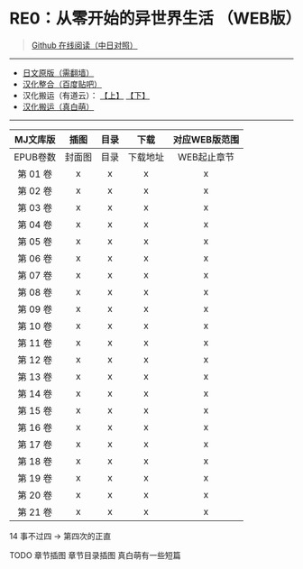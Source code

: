 # RE0：从零开始的异世界生活 （WEB版）

> [Github 在线阅读（中日对照）](https://lyy289065406.github.io/re0-web)

------

- [日文原版（需翻墙）](http://ncode.syosetu.com/n2267be/)
- [汉化整合（百度贴吧）](https://tieba.baidu.com/p/4974060711?red_tag=0820409600)
- 汉化搬运（有道云）： [【上】](https://note.youdao.com/ynoteshare1/index.html?id=8a308a38db5ff96ec6e69d5807a917ba) [【下】](https://note.youdao.com/ynoteshare1/index.html?id=c79c8f8e467ac554d292d62a43dc8bf6&type=note#/&sfc=qqfriend)
- [汉化搬运（真白萌）](https://masiro.moe/forum.php?mod=forumdisplay&fid=251)

------

| MJ文库版 | 插图 |  目录 |  下载 | 对应WEB版范围 |
|:-----:|:-----:|:-----:|:-----:|:-----:|
| EPUB卷数 | 封面图 | 目录 | 下载地址 | WEB起止章节 |
| 第 01 卷 | x | x | x | x |
| 第 02 卷 | x | x | x | x |
| 第 03 卷 | x | x | x | x |
| 第 04 卷 | x | x | x | x |
| 第 05 卷 | x | x | x | x |
| 第 06 卷 | x | x | x | x |
| 第 07 卷 | x | x | x | x |
| 第 08 卷 | x | x | x | x |
| 第 09 卷 | x | x | x | x |
| 第 10 卷 | x | x | x | x |
| 第 11 卷 | x | x | x | x |
| 第 12 卷 | x | x | x | x |
| 第 13 卷 | x | x | x | x |
| 第 14 卷 | x | x | x | x |
| 第 15 卷 | x | x | x | x |
| 第 16 卷 | x | x | x | x |
| 第 17 卷 | x | x | x | x |
| 第 18 卷 | x | x | x | x |
| 第 19 卷 | x | x | x | x |
| 第 20 卷 | x | x | x | x |
| 第 21 卷 | x | x | x | x |

14 事不过四 -> 第四次的正直

TODO 章节插图 章节目录插图  真白萌有一些短篇

